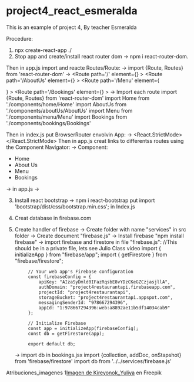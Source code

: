 # project4_react_esmeralda
This is an example of project 4, By teacher Esmeralda

Procedure:

1. npx create-react-app ./
2. Stop app and create/install react router dom -> npm i react-router-dom. 

Then in app.js import and reacte Routes/Route:
    -> import {Route, Routes} from 'react-router-dom'
    ->  <Routes>
            <Route path='/' element={<Home></Home>} ></Route> 
            <Route path='/AboutUs' element={<AboutUs></AboutUs>} ></Route> 
            <Route path='/Menu' element={<Menu></Menu>} ></Route> 
            <Route path='/Bookings' element={<Bookings></Bookings>} ></Route> 
        </Routes>
    -> Import each route
            import {Route, Routes} from 'react-router-dom'
            import Home from './components/home/Home'
            import AboutUs from './components/aboutUs/AboutUs'
            import Menu from './components/menu/Menu'
            import Bookings from './components/bookings/Bookings'

Then in index.js put BrowserRouter envolvin App:
    ->  <React.StrictMode>
            <BrowserRouter>
                <App />
            </BrowserRouter>
        </React.StrictMode>
Then in app.js creat links to differentss routes using the Component Navigator:
-> Component:      <div>
                        <ul>
                        <li><NavLink to="/">Home</NavLink></li>
                        <li><NavLink to="/AboutUs">About Us</NavLink></li>
                        <li><NavLink to="/Menu">Menu</NavLink></li>
                        <li><NavLink to="/Bookings">Bookings</NavLink></li>
                        </ul>
                    </div>

-> in app.js -> <Navigator></Navigator>

3. Install react bootstrap -> npm i react-bootstrap
put import 'bootstrap/dist/css/bootstrap.min.css'; in Index.js


4. Creat database in firebase.com
5. Create handler of firebase 
    -> Create folder with name "services" in src folder
    -> Create document "firebase.js"
    -> Install firebase "npm install firebase"
    -> import firebase and firestore in file "firebase.js": //This should be in a private file, lets see Julio Class video
        import { initializeApp } from "firebase/app";
            import { getFirestore } from "firebase/firestore";

            // Your web app's Firebase configuration
            const firebaseConfig = {
                apiKey: "AIzaSyDmld0IFazRqsbE8vYDzCKeGZCzjasjllA",
                authDomain: "project4restaurantapi.firebaseapp.com",
                projectId: "project4restaurantapi",
                storageBucket: "project4restaurantapi.appspot.com",
                messagingSenderId: "978667294396",
                appId: "1:978667294396:web:a8892ae11b5df14034cab9"
            };

            // Initialize Firebase
            const app = initializeApp(firebaseConfig);
            const db = getFirestore(app);

            export default db;
    -> import db in bookings.jsx
        import {collection, addDoc, onStapshot} from 'firebase/firestore'
        import db from '../../services/firebase.js'



Atribuciones_imagenes
1<a href="https://www.freepik.es/foto-gratis/costilla-restaurante-costillas-proceso-preparar-costillas-cerdo-fuego-abierto_29150983.htm#query=smoked_brisket&position=0&from_view=search&track=ais">Imagen de Kireyonok_Yuliya</a> en Freepik




